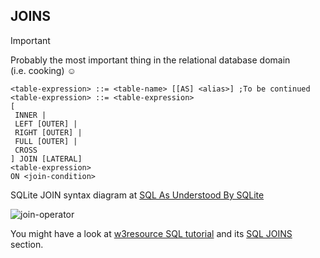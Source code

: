 ## JOINS

> [!IMPORTANT]
> Probably the most important thing in the relational database domain  
> (i.e. cooking) :relaxed:
```
<table-expression> ::= <table-name> [[AS] <alias>] ;To be continued
<table-expression> ::= <table-expression>
[
 INNER |
 LEFT [OUTER] |
 RIGHT [OUTER] |
 FULL [OUTER] |
 CROSS
] JOIN [LATERAL]
<table-expression>
ON <join-condition>
```
SQLite JOIN syntax diagram at [SQL As Understood By SQLite](https://devdoc.net/database/sqlite-3.0.7.2/lang_select.html)  

![join-operator](https://github.com/user-attachments/assets/1d283a35-15bd-46e5-8c46-d7ca8e1c9204)

You might have a look at [w3resource SQL tutorial](https://www.w3resource.com/sql/tutorials.php) and its [SQL JOINS](https://www.w3resource.com/sql/joins/sql-joins.php) section.

